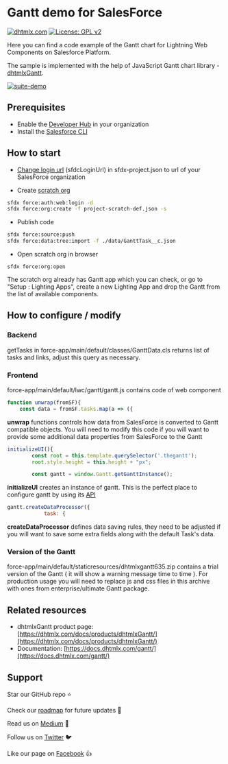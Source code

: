 # Gantt demo for SalesForce

[![dhtmlx.com](https://img.shields.io/badge/made%20by-DHTMLX-blue)](https://dhtmlx.com/)
[![License: GPL v2](https://img.shields.io/badge/license-GPL%20v2-blue.svg)](https://www.gnu.org/licenses/old-licenses/gpl-2.0.html)

Here you can find a code example of the Gantt chart for Lightning Web Components on Salesforce Platform.

The sample is implemented with the help of JavaScript Gantt chart library - [dhtmlxGantt](https://dhtmlx.com/docs/products/dhtmlxGantt/).

[![suite-demo](https://dhtmlx.com/docs/products/demoApps/salesforce-gantt-chart/imgs/salesforce-gantt-chart.png)](https://dhtmlx.com/docs/products/demoApps/salesforce-gantt-chart/)

## Prerequisites

- Enable the [Developer Hub](https://developer.salesforce.com/docs/atlas.en-us.sfdx_setup.meta/sfdx_setup/sfdx_setup_enable_devhub.htm) in your organization
- Install the [Salesforce CLI](https://developer.salesforce.com/tools/sfdxcli)

## How to start

- [Change login url](https://developer.salesforce.com/docs/atlas.en-us.sfdx_dev.meta/sfdx_dev/sfdx_dev_auth_web_flow.htm) (sfdcLoginUrl) in sfdx-project.json to url of your SalesForce organization

- Create [scratch org](https://developer.salesforce.com/docs/atlas.en-us.sfdx_dev.meta/sfdx_dev/sfdx_dev_scratch_orgs.htm#!)

```sh
sfdx force:auth:web:login -d
sfdx force:org:create -f project-scratch-def.json -s
```

- Publish code

```sh
sfdx force:source:push
sfdx force:data:tree:import -f ./data/GanttTask__c.json
```

- Open scratch org in browser

```
sfdx force:org:open
```

The scratch org already has Gantt app which you can check, or go to "Setup : Lighting Apps", create a new Lighting App and drop the Gantt from the list of available components.

## How to configure / modify

### Backend

getTasks in force-app/main/default/classes/GanttData.cls returns list of tasks and links, adjust this query as necessary. 

### Frontend

force-app/main/default/lwc/gantt/gantt.js contains code of web component

```js
function unwrap(fromSF){
    const data = fromSF.tasks.map(a => ({
```

**unwrap** functions controls how data from SalesForce is converted to Gantt compatible objects. You will need to modify this code if you will want to provide some additional data properties from SalesForce to the Gantt

```js
initializeUI(){
        const root = this.template.querySelector('.thegantt');
        root.style.height = this.height + "px";

        const gantt = window.Gantt.getGanttInstance();
```

**initializeUI** creates an instance of gantt. This is the perfect place to configure gantt by using its [API](https://docs.dhtmlx.com/gantt)


```js
gantt.createDataProcessor({ 
            task: {
```

**createDataProcessor** defines data saving rules, they need to be adjusted if you will want to save some extra fields along with the default Task's data. 

### Version of the Gantt


force-app/main/default/staticresources/dhtmlxgantt635.zip contains a trial version of the Gantt ( it will show a warning message time to time ). For production usage you will need to replace js and css files in this archive with ones from enterprise/ultimate Gantt package. 

## Related resources

- dhtmlxGantt product page: [https://dhtmlx.com/docs/products/dhtmlxGantt/](https://dhtmlx.com/docs/products/dhtmlxGantt/)
- Documentation: [https://docs.dhtmlx.com/gantt/](https://docs.dhtmlx.com/gantt/)

## Support

Star our GitHub repo :star:

Check our [roadmap](https://trello.com/b/fhOySHPj/gantt-roadmap) for future updates :wrench:

Read us on [Medium](https://medium.com/@dhtmlx) :newspaper:

Follow us on [Twitter](https://twitter.com/dhtmlx) :bird:

Like our page on [Facebook](https://www.facebook.com/dhtmlx/) :thumbsup:
